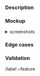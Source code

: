 ### Description

<!-- Explain in more details needs to be done. -->

### Mockup

<details>
<summary>screenshots</summary>
<!-- Paste screenshot here. -->
</details>

### Edge cases

<!-- List edge cases that should be kept in mind during conception/implementation. -->

### Validation

<!-- List validation steps to do on staging to check the feature works.

- [] log in on the Token page.
- [] create a new Token.
- [] the Token should appear and its key be displayed.
- [] reload the page and the key should no longer be displayed.
-->

/label ~feature
